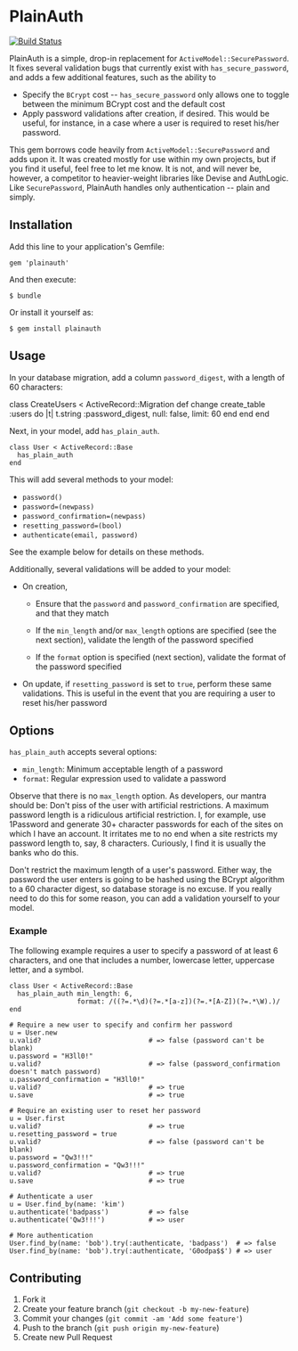 # PlainAuth

[![Build Status](https://travis-ci.org/jeffshantz/plainauth.png?branch=master)](https://travis-ci.org/jeffshantz/plainauth)

PlainAuth is a simple, drop-in replacement for `ActiveModel::SecurePassword`.
It fixes several validation bugs that currently exist with `has_secure_password`,
and adds a few additional features, such as the ability to

* Specify the `BCrypt` cost -- `has_secure_password` only allows one to toggle
  between the minimum BCrypt cost and the default cost
* Apply password validations after creation, if desired.  This would be useful,
  for instance, in a case where a user is required to reset his/her password.

This gem borrows code heavily from `ActiveModel::SecurePassword` and adds upon
it.  It was created mostly for use within my own projects, but if you find it
useful, feel free to let me know.  It is not, and will never be, however, a 
competitor to heavier-weight libraries like Devise and AuthLogic.  Like
`SecurePassword`, PlainAuth handles only authentication -- plain and simply.

## Installation

Add this line to your application's Gemfile:

    gem 'plainauth'

And then execute:

    $ bundle

Or install it yourself as:

    $ gem install plainauth

## Usage

In your database migration, add a column `password_digest`,
with a length of 60 characters:

  class CreateUsers < ActiveRecord::Migration
    def change
      create_table :users do |t|
        t.string   :password_digest, null: false, limit: 60
      end
    end
  end

Next, in your model, add `has_plain_auth`.

    class User < ActiveRecord::Base
      has_plain_auth
    end

This will add several methods to your model:

* `password()`
* `password=(newpass)`
* `password_confirmation=(newpass)`
* `resetting_password=(bool)`
* `authenticate(email, password)`

See the example below for details on these methods.

Additionally, several validations will be added to your model:

* On creation, 

  * Ensure that the `password` and `password_confirmation`
    are specified, and that they match

  * If the `min_length` and/or `max_length` options are specified (see
    the next section), validate the length of the password specified
  
  * If the `format` option is specified (next section), validate the 
    format of the password specified

* On update, if `resetting_password` is set to `true`, perform these
  same validations.  This is useful in the event that you are 
  requiring a user to reset his/her password

## Options

`has_plain_auth` accepts several options:

* `min_length`: Minimum acceptable length of a password
* `format`: Regular expression used to validate a password

Observe that there is no `max_length` option.  As developers, our mantra should
be: Don't piss of the user with artificial restrictions.  A maximum password
length is a ridiculous artificial restriction.  I, for example, use 1Password
and generate 30+ character passwords for each of the sites on which I have an
account.  It irritates me to no end when a site restricts my password length to,
say, 8 characters.  Curiously, I find it is usually the banks who do this.

Don't restrict the maximum length of a user's password.  Either way, the
password the user enters is going to be hashed using the BCrypt algorithm to a
60 character digest, so database storage is no excuse.  If you really need to
do this for some reason, you can add a validation yourself to your model.

### Example
 
The following example requires a user to specify a password of at least 6
characters, and one that includes a number, lowercase letter, uppercase
letter, and a symbol.

    class User < ActiveRecord::Base
      has_plain_auth min_length: 6,
                     format: /((?=.*\d)(?=.*[a-z])(?=.*[A-Z])(?=.*\W).)/
    end

    # Require a new user to specify and confirm her password
    u = User.new
    u.valid?                           # => false (password can't be blank)
    u.password = "H3ll0!"
    u.valid?                           # => false (password_confirmation doesn't match password)
    u.password_confirmation = "H3ll0!"
    u.valid?                           # => true
    u.save                             # => true

    # Require an existing user to reset her password
    u = User.first
    u.valid?                           # => true
    u.resetting_password = true        
    u.valid?                           # => false (password can't be blank)
    u.password = "Qw3!!!"
    u.password_confirmation = "Qw3!!!" 
    u.valid?                           # => true
    u.save                             # => true

    # Authenticate a user
    u = User.find_by(name: 'kim')
    u.authenticate('badpass')          # => false
    u.authenticate('Qw3!!!')           # => user 

    # More authentication
    User.find_by(name: 'bob').try(:authenticate, 'badpass')  # => false
    User.find_by(name: 'bob').try(:authenticate, 'G0odpa$$') # => user

## Contributing

1. Fork it
2. Create your feature branch (`git checkout -b my-new-feature`)
3. Commit your changes (`git commit -am 'Add some feature'`)
4. Push to the branch (`git push origin my-new-feature`)
5. Create new Pull Request
